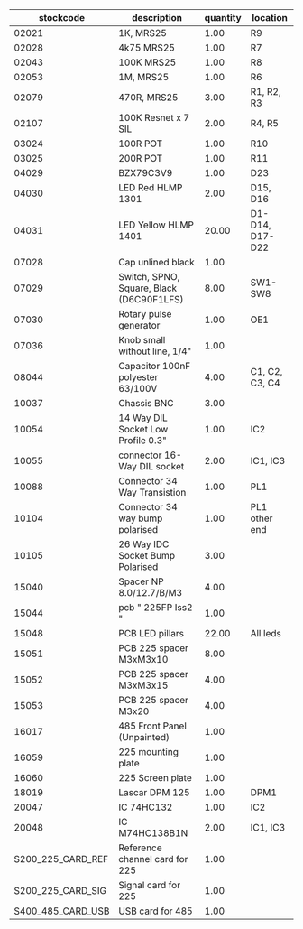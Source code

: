 |stockcode|description|quantity|location|
|---------|-----------|--------|--------|
|02021|1K, MRS25|1.00|R9|
|02028|4k75 MRS25|1.00|R7|
|02043|100K MRS25|1.00|R8|
|02053|1M, MRS25|1.00|R6|
|02079|470R, MRS25|3.00|R1, R2, R3|
|02107|100K Resnet x 7 SIL|2.00|R4, R5|
|03024|100R POT|1.00|R10|
|03025|200R POT|1.00|R11|
|04029|BZX79C3V9|1.00|D23|
|04030|LED Red HLMP 1301|2.00|D15, D16|
|04031|LED Yellow HLMP 1401|20.00|D1-D14, D17-D22|
|07028|Cap unlined black|1.00||
|07029|Switch, SPNO, Square, Black (D6C90F1LFS)|8.00|SW1-SW8|
|07030|Rotary pulse generator|1.00|OE1|
|07036|Knob small without line, 1/4"|1.00||
|08044|Capacitor 100nF polyester 63/100V|4.00|C1, C2, C3, C4|
|10037|Chassis BNC|3.00||
|10054|14 Way DIL Socket Low Profile 0.3"|1.00|IC2|
|10055|connector 16-Way DIL socket|2.00|IC1, IC3|
|10088|Connector 34 Way Transistion|1.00|PL1|
|10104|Connector 34 way bump polarised|1.00|PL1 other end|
|10105|26 Way IDC Socket Bump Polarised|3.00||
|15040|Spacer NP 8.0/12.7/B/M3|4.00||
|15044|pcb  " 225FP Iss2 "|1.00||
|15048|PCB LED pillars|22.00|All leds|
|15051|PCB 225 spacer M3xM3x10|8.00||
|15052|PCB 225 spacer M3xM3x15|4.00||
|15053|PCB 225 spacer M3x20|4.00||
|16017|485 Front Panel (Unpainted)|1.00||
|16059|225 mounting plate|1.00||
|16060|225 Screen plate|1.00||
|18019|Lascar DPM 125|1.00|DPM1|
|20047|IC 74HC132|1.00|IC2|
|20048|IC M74HC138B1N|2.00|IC1, IC3|
|S200_225_CARD_REF|Reference channel card for 225|1.00||
|S200_225_CARD_SIG|Signal card for 225|1.00||
|S400_485_CARD_USB|USB card for 485|1.00||
